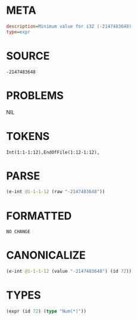 # META
~~~ini
description=Minimum value for i32 (-2147483648)
type=expr
~~~
# SOURCE
~~~roc
-2147483648
~~~
# PROBLEMS
NIL
# TOKENS
~~~zig
Int(1:1-1:12),EndOfFile(1:12-1:12),
~~~
# PARSE
~~~clojure
(e-int @1-1-1-12 (raw "-2147483648"))
~~~
# FORMATTED
~~~roc
NO CHANGE
~~~
# CANONICALIZE
~~~clojure
(e-int @1-1-1-12 (value "-2147483648") (id 72))
~~~
# TYPES
~~~clojure
(expr (id 72) (type "Num(*)"))
~~~
